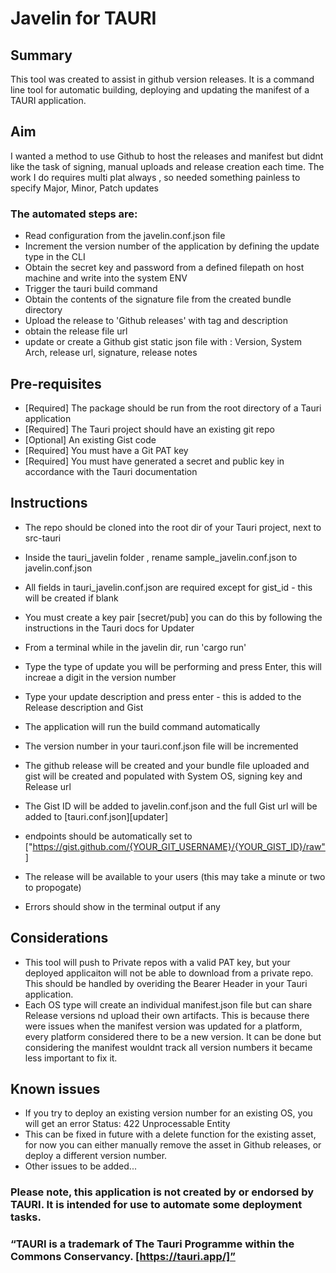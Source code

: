 # Javelin for TAURI

## Summary

This tool was created to assist in github version releases.
It is a command line tool for automatic building, deploying and updating the manifest of a TAURI application.

## Aim

I wanted a method to use Github to host the releases and manifest but didnt like the task of signing, manual uploads and release creation each time.
The work I do requires multi plat always , so needed something painless to specify Major, Minor, Patch updates


### The automated steps are:

- Read configuration from the javelin.conf.json file
- Increment the version number of the application by defining the update type in the CLI
- Obtain the secret key and password from a defined filepath on host machine and write into the system ENV
- Trigger the tauri build command
- Obtain the contents of the signature file from the created bundle directory
- Upload the release to 'Github releases' with tag and description
- obtain the release file url
- update or create a Github gist static json file with : Version, System Arch, release url, signature, release notes

## Pre-requisites

- [Required] The package should be run from the root directory of a Tauri application
- [Required] The Tauri project should have an existing git repo
- [Optional] An existing Gist code
- [Required] You must have a Git PAT key
- [Required] You must have generated a secret and public key in accordance with the Tauri documentation

## Instructions

- The repo should be cloned into the root dir of your Tauri project, next to src-tauri
- Inside the tauri_javelin folder , rename sample_javelin.conf.json to javelin.conf.json
- All fields in tauri_javelin.conf.json are required except for gist_id - this will be created if blank
- You must create a key pair [secret/pub] you can do this by following the instructions in the Tauri docs for Updater
- From a terminal while in the javelin dir, run 'cargo run'
- Type the type of update you will be performing and press Enter, this will increae a digit in the version number
- Type your update description and press enter - this is added to the Release description and Gist

- The application will run the build command automatically
- The version number in your tauri.conf.json file will be incremented
- The github release will be created and your bundle file uploaded and gist will be created and populated with System OS, signing key and Release url
- The Gist ID will be added to javelin.conf.json and the full Gist url will be added to [tauri.conf.json][updater]
- endpoints should be automatically set to ["https://gist.github.com/{YOUR_GIT_USERNAME}/{YOUR_GIST_ID}/raw"]
- The release will be available to your users (this may take a minute or two to propogate)
- Errors should show in the terminal output if any

## Considerations

- This tool will push to Private repos with a valid PAT key, but your deployed applicaiton will not be able to download from a private repo. This should be handled by overiding the Bearer Header in your Tauri application.
- Each OS type will create an individual manifest.json file but can share Release versions nd upload their own artifacts. This is because there were issues when the manifest version was updated for a platform, every platform considered there to be a new version. It can be done but considering the manifest wouldnt track all version numbers it became less important to fix it. 

## Known issues

- If you try to deploy an existing version number for an existing OS, you will get an error Status: 422 Unprocessable Entity
- This can be fixed in future with a delete function for the existing asset, for now you can either manually remove the asset in Github releases, or deploy a different version number.
- Other issues to be added...


### Please note, this application is not created by or endorsed by TAURI. It is intended for use to automate some deployment tasks.
### “TAURI is a trademark of The Tauri Programme within the Commons Conservancy. [https://tauri.app/]”
